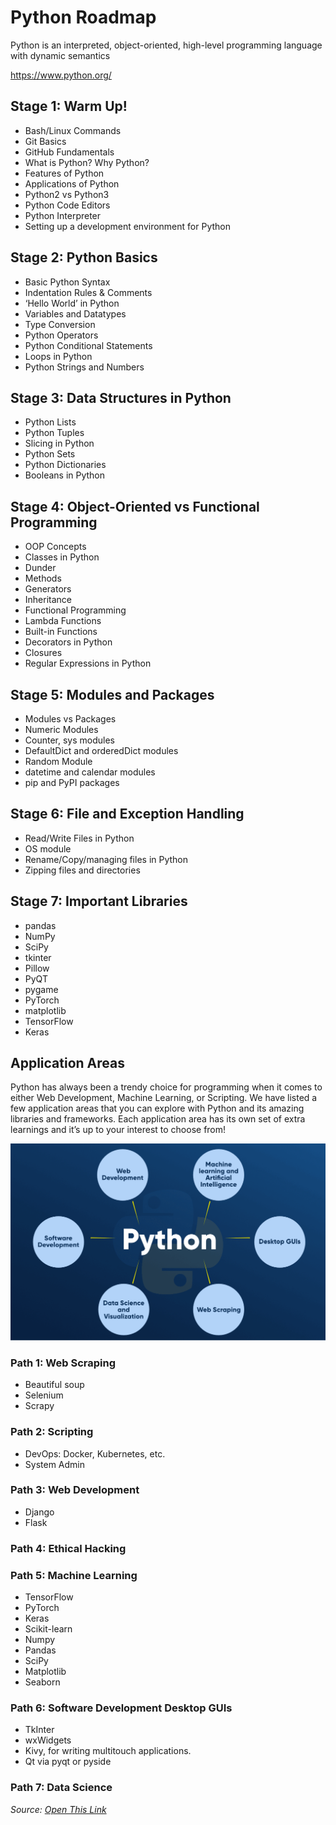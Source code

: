 # Python Roadmap
Python is an interpreted, object-oriented, high-level programming language with dynamic semantics

https://www.python.org/

## Stage 1: Warm Up!
- Bash/Linux Commands
- Git Basics
- GitHub Fundamentals
- What is Python? Why Python?
- Features of Python
- Applications of Python
- Python2 vs Python3
- Python Code Editors
- Python Interpreter
- Setting up a development environment for Python


## Stage 2: Python Basics
- Basic Python Syntax
- Indentation Rules & Comments
- ‘Hello World’ in Python
- Variables and Datatypes
- Type Conversion
- Python Operators
- Python Conditional Statements
- Loops in Python
- Python Strings and Numbers

## Stage 3: Data Structures in Python
- Python Lists
- Python Tuples
- Slicing in Python
- Python Sets
- Python Dictionaries
- Booleans in Python


## Stage 4: Object-Oriented vs Functional Programming
- OOP Concepts
- Classes in Python
- Dunder
- Methods
- Generators
- Inheritance
- Functional Programming
- Lambda Functions
- Built-in Functions
- Decorators in Python
- Closures
- Regular Expressions in Python

## Stage 5: Modules and Packages
- Modules vs Packages
- Numeric Modules
- Counter, sys modules
- DefaultDict and orderedDict modules
- Random Module
- datetime and calendar modules
- pip and PyPI packages

## Stage 6: File and Exception Handling
- Read/Write Files in Python
- OS module
- Rename/Copy/managing files in Python
- Zipping files and directories

## Stage 7: Important Libraries
- pandas
- NumPy
- SciPy
- tkinter
- Pillow
- PyQT
- pygame
- PyTorch
- matplotlib
- TensorFlow
- Keras


## Application Areas

Python has always been a trendy choice for programming when it comes to either Web Development, Machine Learning, or Scripting. We have listed a few application areas that you can explore with Python and its amazing libraries and frameworks. Each application area has its own set of extra learnings and it’s up to your interest to choose from!


![Alt text](images/python_roadmap.png?raw=true "Title")


### Path 1: Web Scraping
- Beautiful soup
- Selenium
- Scrapy

### Path 2: Scripting
- DevOps: Docker, Kubernetes, etc.
- System Admin

### Path 3: Web Development
- Django
- Flask

### Path 4: Ethical Hacking

### Path 5: Machine Learning
- TensorFlow
- PyTorch
- Keras
- Scikit-learn
- Numpy
- Pandas
- SciPy
- Matplotlib
- Seaborn

### Path 6: Software Development Desktop GUIs
- TkInter
- wxWidgets
- Kivy, for writing multitouch applications.
- Qt via pyqt or pyside

### Path 7: Data Science

_Source: [Open This Link](https://medium.com/analytics-vidhya/python-roadmap-to-follow-in-2021-1f49715468ca)_
